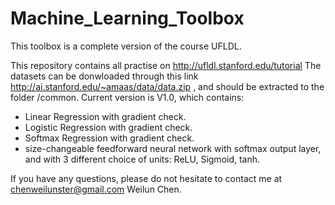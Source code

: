 Machine_Learning_Toolbox
==============
This toolbox is a complete version of the course UFLDL.

This repository contains all practise on http://ufldl.stanford.edu/tutorial
The datasets can be donwloaded through this link http://ai.stanford.edu/~amaas/data/data.zip , and should be extracted to the folder /common.
Current version is V1.0, which contains:
* Linear Regression with gradient check.
* Logistic Regression with gradient check.
* Softmax Regression with gradient check.
* size-changeable feedforward neural network with softmax output layer, and with 3 different choice of units: ReLU, Sigmoid, tanh.

If you have any questions, please do not hesitate to contact me at chenweilunster@gmail.com
Weilun Chen.